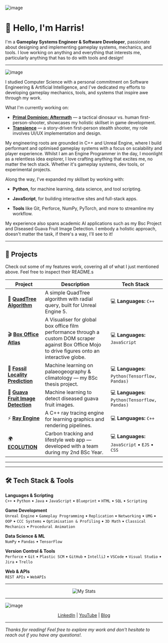 ![image](https://github.com/user-attachments/assets/a0017494-3432-498c-b0ea-0fbf591010c8)



# 👋 Hello, I'm Harris!

I'm a **Gameplay Systems Engineer & Software Developer**, passionate about designing and implementing gameplay systems, mechanics, and tools. I love working on anything and everything that interests me, particularly anything that has to do with tools and design!

---

![image](https://github.com/user-attachments/assets/ffef0dcb-6f3b-44ba-a533-f5b97084dfd0)



I studied Computer Science with a personal commitment on Software Engineering & Artificial Intelligence, and I've dedicated my efforts to developing gameplay mechanics, tools, and systems that inspire awe through my work.

What I'm currently working on:
- **[Primal Dominion: Aftermath](https://store.steampowered.com/app/1552190/Primal_Dominion_Aftermath/)** — a tactical dinosaur vs. human first-person-shooter, showcases my holistic skillset in game development.
- **[Transience](https://store.steampowered.com/app/2124100/Transience/)** — a story-driven first-person stealth shooter, my role involves UI/UX implementation and design.

My engineering roots are grounded in C++ and Unreal Engine, where I build performant and optimised gameplay systems with a focus on scalability and player experience. Whilst I am an Engine Programmer in the day, I moonlight as a relentless idea explorer, I love crafting anything that excites me, no matter the tech stack. Whether it's gameplay systems, dev tools, or experimental projects.

Along the way, I’ve expanded my skillset by working with:

- **Python**, for machine learning, data science, and tool scripting.

- **JavaScript**, for building interactive sites and full-stack apps.

- **Tools** like Git, Perforce, NumPy, PyTorch, and more to streamline my workflow.

My experience also spans academic AI applications such as my Bsc Project and Diseased Guava Fruit Image Detection.
I embody a holistic approach, doesn't matter the task, if there's a way, I'll see to it!



---


## 🧪 Projects

Check out some of my features work, covering all of what I just mentioned above. Feel free to inspect their README.s

| Project | Description | Tech Stack |
|--------|-------------|------------|
| 🌴 [**QuadTree Algorithm**](https://github.com/PrimalRex/QuadTree--UE5) | A simple QuadTree algorithm with radial query, built for Unreal Engine 5. | 💻 **Languages:** `C++` |
| 🎬 [**Box Office Atlas**](https://github.com/PrimalRex/Box-Office-Atlas) | A Visualiser for global box office film performance through a custom DOM scraper against Box Office Mojo to drive figures onto an interactive globe. | 💻 **Languages:** `JavaScript` |
| 🦖 [**Fossil Locality Prediction**](https://github.com/PrimalRex/Fossil-Locality-Prediction) | Machine learning on palaeogeography & climatology — my BSc thesis project. | 💻 **Languages:** `Python(Tensorflow, Pandas)`|
| 🍐 [**Guava Fruit Image Detection**](https://github.com/PrimalRex/GuavaFruitDetection) | Machine learning to detect diseased guava fruit images. | 💻 **Languages:** `Python(Tensorflow, Pandas)`|
| ⚡ [**Ray Engine**](https://github.com/PrimalRex/Ray-Engine) | A C++ ray tracing engine for learning graphics and rendering pipelines. | 💻 **Languages:** `C++` |
| 🌍 [**ECOLUTION**](https://github.com/Ctrl-Alt-Defeat-24/ECOLUTION) | Carbon tracking and lifestyle web app — developed with a team during my 2nd BSc Year. | 💻 **Languages:** `JavaScript` • `EJS` • `CSS`|


---

---

## 🛠 Tech Stack & Tools

**Languages & Scripting**  
`C++` • `Python` • `Java` • `JavaScript` • `Blueprint` • `HTML` • `SQL` • `Scripting`

**Game Development**  
`Unreal Engine` • `Gameplay Programming` • `Replication` • `Networking` • `UMG` • `OOP` • `CCC Systems` • `Optimisation & Profiling` • `3D Math` • `Classical Mechanics` • `Procedural Animation`

**Data Science & ML**  
`NumPy` • `Pandas` • `TensorFlow`

**Version Control & Tools**  
`Perforce` • `Git` • `Plastic SCM` • `GitHub` • `IntelliJ` • `VSCode` • `Visual Studio` • `Jira` • `Trello`

**Web & APIs**  
`REST APIs` • `WebAPIs`

---

<p align="center">
  <img src="https://github-readme-stats.vercel.app/api?username=PrimalRex&show_icons=true&theme=tokyonight" alt="My Stats">
</p>

---

![image](https://github.com/user-attachments/assets/3abee1ef-02c2-43ba-abee-20eebc95740d)


<p align="center">
  <a href="https://www.linkedin.com/in/harris-barra-a8b688231/">LinkedIn</a> |
  <a href="https://www.youtube.com/@THEPRIMALREX">YouTube</a> |
  <a href="https://harrisbarra.medium.com">Blog</a>
</p>

---

_Thanks for reading! Feel free to explore my work and don't hesitate to reach out if you have any questions!._
